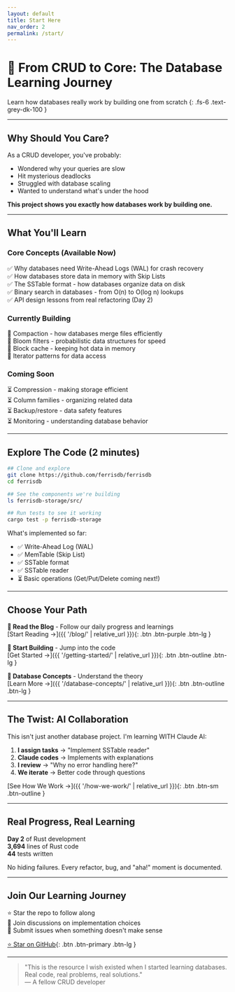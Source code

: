 ```yaml
---
layout: default
title: Start Here
nav_order: 2
permalink: /start/
---
```


# 🚀 From CRUD to Core: The Database Learning Journey

Learn how databases really work by building one from scratch
{: .fs-6 .text-grey-dk-100 }

---

## Why Should You Care?

As a CRUD developer, you've probably:

- Wondered why your queries are slow
- Hit mysterious deadlocks
- Struggled with database scaling
- Wanted to understand what's under the hood

**This project shows you exactly how databases work by building one.**

---

## What You'll Learn

### Core Concepts (Available Now)

✅ Why databases need Write-Ahead Logs (WAL) for crash recovery  
✅ How databases store data in memory with Skip Lists  
✅ The SSTable format - how databases organize data on disk  
✅ Binary search in databases - from O(n) to O(log n) lookups  
✅ API design lessons from real refactoring (Day 2)

### Currently Building

🚧 Compaction - how databases merge files efficiently  
🚧 Bloom filters - probabilistic data structures for speed  
🚧 Block cache - keeping hot data in memory  
🚧 Iterator patterns for data access

### Coming Soon

⏳ Compression - making storage efficient  
⏳ Column families - organizing related data  
⏳ Backup/restore - data safety features  
⏳ Monitoring - understanding database behavior

---

## Explore The Code (2 minutes)

```bash
## Clone and explore
git clone https://github.com/ferrisdb/ferrisdb
cd ferrisdb

## See the components we're building
ls ferrisdb-storage/src/

## Run tests to see it working
cargo test -p ferrisdb-storage
```

What's implemented so far:

- ✅ Write-Ahead Log (WAL)
- ✅ MemTable (Skip List)
- ✅ SSTable format
- ✅ SSTable reader
- ⏳ Basic operations (Get/Put/Delete coming next!)

---

## Choose Your Path

**📖 Read the Blog** - Follow our daily progress and learnings  
[Start Reading →]({{ '/blog/' | relative_url }}){: .btn .btn-purple .btn-lg }

**🔧 Start Building** - Jump into the code  
[Get Started →]({{ '/getting-started/' | relative_url }}){: .btn .btn-outline .btn-lg }

**🤔 Database Concepts** - Understand the theory  
[Learn More →]({{ '/database-concepts/' | relative_url }}){: .btn .btn-outline .btn-lg }

---

## The Twist: AI Collaboration

This isn't just another database project. I'm learning WITH Claude AI:

1. **I assign tasks** → "Implement SSTable reader"
2. **Claude codes** → Implements with explanations
3. **I review** → "Why no error handling here?"
4. **We iterate** → Better code through questions

[See How We Work →]({{ '/how-we-work/' | relative_url }}){: .btn .btn-sm .btn-outline }

---

## Real Progress, Real Learning

**Day 2** of Rust development  
**3,694** lines of Rust code  
**44** tests written

No hiding failures. Every refactor, bug, and "aha!" moment is documented.

---

## Join Our Learning Journey

⭐ Star the repo to follow along  
💬 Join discussions on implementation choices  
🐛 Submit issues when something doesn't make sense

[⭐ Star on GitHub](https://github.com/ferrisdb/ferrisdb){: .btn .btn-primary .btn-lg }

---

> "This is the resource I wish existed when I started learning databases. Real code, real problems, real solutions."  
> — A fellow CRUD developer
